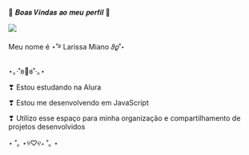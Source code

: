  🍒 𝑩𝒐𝒂𝒔 𝑽𝒊𝒏𝒅𝒂𝒔 𝒂𝒐 𝒎𝒆𝒖 𝒑𝒆𝒓𝒇𝒊𝒍 🍒

 ![](https://media.tenor.com/a8Z2lXOKd68AAAAM/lana-del-rey-kiss.gif)

 Meu nome é ⋆˚࿔ Larissa Miano 𝜗𝜚˚⋆

 ⋆｡‧˚ʚ🍓ɞ˚‧｡⋆

 ❣ Estou estudando na Alura

 ❣ Estou me desenvolvendo em JavaScript

 ❣ Utilizo esse espaço para minha organização e compartilhamento de projetos desenvolvidos 

 ⋆ ˚｡ ⋆୨♡୧⋆ ˚｡ ⋆
